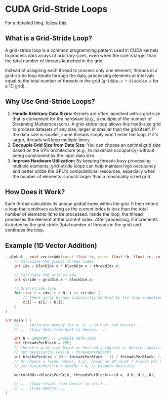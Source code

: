 # CUDA Grid-Stride Loops

For a detailed blog, [follow this](https://developer.nvidia.com/blog/cuda-grid-stride-loops/)

## What is a Grid-Stride Loop?

A grid-stride loop is a common programming pattern used in CUDA kernels to process data arrays of arbitrary sizes, even when the size is larger than the total number of threads launched in the grid.

Instead of assigning each thread to process only one element, threads in a grid-stride loop iterate through the data, processing elements at intervals equal to the total number of threads in the grid (`gridDim.x * blockDim.x` for a 1D grid).

## Why Use Grid-Stride Loops?

1.  **Handle Arbitrary Data Sizes:** Kernels are often launched with a grid size that is convenient for the hardware (e.g., a multiple of the number of Streaming Multiprocessors). A grid-stride loop allows this fixed-size grid to process datasets of any size, larger or smaller than the grid itself. If the data size is smaller, some threads simply won't enter the loop. If it's larger, threads will loop multiple times.
2.  **Decouple Grid Size from Data Size:** You can choose an optimal grid size based on the GPU architecture (e.g., to maximize occupancy) without being constrained by the input data size.
3.  **Improve Hardware Utilization:** By keeping threads busy processing multiple elements, grid-stride loops can help maintain high occupancy and better utilize the GPU's computational resources, especially when the number of elements is much larger than a reasonably sized grid.

## How Does it Work?

Each thread calculates its unique global index within the grid. It then enters a loop that continues as long as the current index is less than the total number of elements (`N`) to be processed. Inside the loop, the thread processes the element at the current index. After processing, it increments its index by the grid stride (total number of threads in the grid) and continues the loop.

## Example (1D Vector Addition)

```c++
__global__ void vectorAdd(const float *a, const float *b, float *c, int N) {
    // Calculate the global thread index
    int idx = blockIdx.x * blockDim.x + threadIdx.x;

    // Calculate the grid stride
    int stride = gridDim.x * blockDim.x;

    // Grid-stride loop
    for (int i = idx; i < N; i += stride) {
        // Check array bounds (implicitly handled by the loop condition)
        c[i] = a[i] + b[i];
    }
}

int main() {
    // ... (Allocate memory for a, b, c on host and device) ...
    // ... (Copy data from host to device) ...

    int N = 1000000; // Example data size
    int threadsPerBlock = 256;
    // Choose a grid size based on desired occupancy or device capability,
    // not necessarily ceil(N / threadsPerBlock)
    int blocksPerGrid = (N + threadsPerBlock - 1) / threadsPerBlock; // Can still use this as a starting point
    // Or choose a fixed number, e.g., based on SM count * blocks per SM
    // int blocksPerGrid = numSMs * 4; // Example heuristic

    vectorAdd<<<blocksPerGrid, threadsPerBlock>>>(d_a, d_b, d_c, N);

    // ... (Copy result from device to host) ...
    // ... (Free memory) ...
}
```

